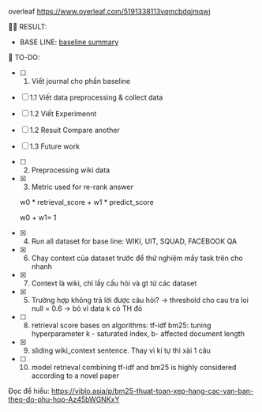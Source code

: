 overleaf https://www.overleaf.com/5191338113vqmcbdqjmqwj

🏃‍♂️ RESULT:

- BASE LINE: [baseline summary](baseline_summary.md)

📜 TO-DO:

- [ ] 1. Viết journal cho phần baseline
- [ ] 1.1 Viết data preprocessing & collect data 
- [ ] 1.2 Viết Experimennt 
- [ ] 1.2 Resuit Compare another  
- [ ] 1.3 Future work
- [ ] 2. Preprocessing wiki data
- [x] 3. Metric used for re-rank answer

  w0 \* retrieval_score + w1 \* predict_score

  w0 + w1= 1

- [x] 4. Run all dataset for base line: WIKI, UIT, SQUAD, FACEBOOK QA
- [x] 6. Chạy context của dataset trước để thử nghiệm mấy task trên cho nhanh
- [x] 7. Context là wiki, chỉ lấy cấu hỏi và gt từ các dataset
- [x] 5. Trường hợp không trả lời được câu hỏi? -> threshold cho cau tra loi null = 0.6 -> bỏ vì data k có TH đó
- [ ] 8. retrieval score bases on algorithms:
     tf-idf
     bm25: tuning hyperparameter k - saturated index, b- affected document length
- [x] 9. sliding wiki_context sentence. Thay vì kí tự thì xài 1 câu
- [ ] 10. model retrieval combining tf-idf and bm25 is highly considered according to a novel paper

Đọc để hiểu: https://viblo.asia/p/bm25-thuat-toan-xep-hang-cac-van-ban-theo-do-phu-hop-Az45bWGNKxY
